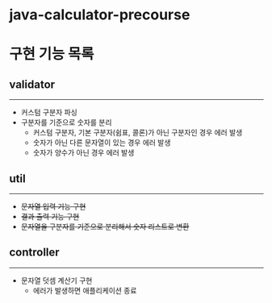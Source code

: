 # java-calculator-precourse

# 구현 기능 목록
## validator

---
- 커스텀 구분자 파싱
- 구분자를 기준으로 숫자를 분리
  - 커스텀 구분자, 기본 구분자(쉼표, 콜론)가 아닌 구분자인 경우 에러 발생
  - 숫자가 아닌 다른 문자열이 있는 경우 에러 발생
  - 숫자가 양수가 아닌 경우 에러 발생


## util

---
- ~~문자열 입력 기능 구현~~
- ~~결과 출력 기능 구현~~
- ~~문자열을 구분자를 기준으로 분리해서 숫자 리스트로 변환~~


## controller

---
- 문자열 덧셈 계산기 구현
  - 에러가 발생하면 애플리케이션 종료

